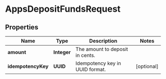 

# AppsDepositFundsRequest


## Properties

| Name | Type | Description | Notes |
|------------ | ------------- | ------------- | -------------|
|**amount** | **Integer** | The amount to deposit in cents. |  |
|**idempotencyKey** | **UUID** | Idempotency key in UUID format. |  [optional] |



